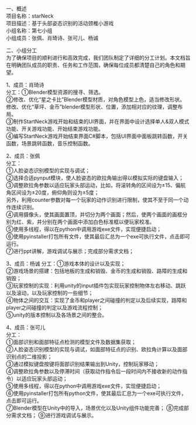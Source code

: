  
  一、概述  
  项目名称：starNeck  
  项目描述：基于头部姿态识别的活动颈椎小游戏  
  小组名称：第七小组  
  小组成员：张佩、肖琦诗、张可儿、杨诚  
  
  二、小组分工  
  为了确保项目的顺利进行和高效完成，我们团队制定了详细的分工计划。本文档旨在明确团队成员的职责、任务和工作范围，确保每位成员都清楚自己的角色和期望。  
  
  1、成员：肖琦诗  
  分工：①Blender模型资源的搜寻、筛选。  
  ②修改、优化“星之卡比”Blender模型材质，对角色模型上色，适当修改形状。  
  修改、优化“草坪、金币”blender模型形状、位置，添加相对应的纹理，调整布局。  
  ③制作StartNeck游戏开始和结束的UI界面，并在界面中设计选择单人&双人模式功能、开关游戏功能、开始结束游戏功能。  
  ④编写StartNeck游戏开始结束界面C#脚本，包括UI界面中面板跳转函数，开关函数，场景跳转函数，音乐控制函数。

  2、成员：张佩</br>
  分工：</br>
  ①人脸姿态识别模型的实现与调试；</br>
  ②选择合适pynput模块，使人脸姿态的欧拉角输出得以模拟实际的键盘输入；</br>
  ③调整欧拉角参数以适应玩家头部运动，比如，将滚转角的区间设为±15、偏航角区间设为±20度，俯仰角则设为±5度；</br>
   另外，利用counter参数对每一个玩家的动作识别进行限制，使其不至于同一个动作连续识别。</br>
  ④调用摄像头，使其画面置顶，并切分为两个画面；然后，使两个画面的画框分别为红、紫，并分别在两个画面中添加白色标准框以便玩家校准。</br>
  ⑤使用多线程，得以在python中调用游戏exe文件，实现便捷启动；</br>
  ⑥使用pyinstaller打包所有文件，使其最后汇总为一个exe可执行文件，点击即可运行。</br>
  ⑦进行ppt讲解，游戏调试与展示；完成部分需求文档；    
  
  
  3、成员：杨诚
  分工：①游戏本体的设计以及实现；</br>
  ②游戏场景的搭建：包括地板的生成和销毁、金币的生成和销毁、路障的生成和销毁；</br>
  ③玩家控制的实现：利用unity的input插件包实现玩家控制物体左右移动、跳跃以及滚动，以及玩家控制的一些细节；</br>
  ④物体之间的交互：实现了金币和player之间碰撞的判定以及后续实现，路障和player之间碰撞的判定以及游戏流程控制；</br>
  ⑤unity的版本控制以及各场景之间的整合。</br>

  4、成员：张可儿</br>
  分工：</br>
  ①面部识别和面部特征点检测的模型文件及数据集获取；</br>
  ②人脸姿态识别模型的实现与调试，如面部特征点的识别、欧拉角计算以及面部识别点的二维投影；</br>
  ③通过模拟键盘按键将面部识别结果输出到Unity，控制玩家移动；</br>
  ④调整欧拉角参数以及停滞时间（获取动作指令后一段时间内不接收新的动作指令）以适应玩家头部运动；</br>
  ⑤使用多线程，得以在python中调用游戏exe文件，实现便捷启动；</br>
  ⑥使用pyinstaller打包所有python文件，使其最后汇总为一个exe可执行文件，点击即可运行。</br>
  ⑦Blender模型在Unity中的导入，场景优化以及Unity组件功能完善；
  ⑧完成部分需求文档；
  ⑨进行游戏调试与展示。
